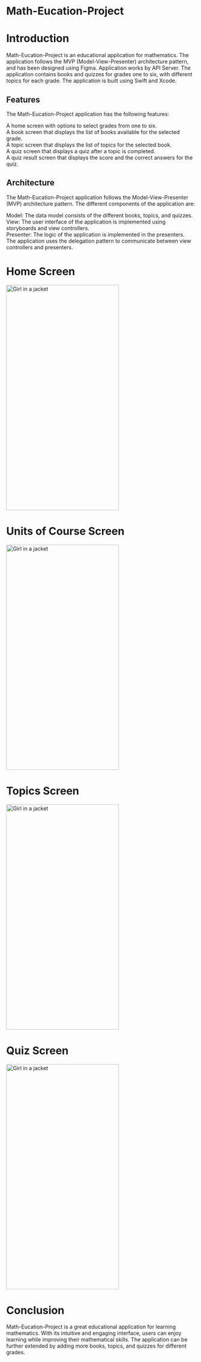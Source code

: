 # Math-Eucation-Project

<h1>Introduction</h1>



Math-Eucation-Project is an educational application for mathematics. The application follows the MVP (Model-View-Presenter) architecture pattern, and has been designed using Figma. Application works by API Server. 
The application contains books and quizzes for grades one to six, with different topics for each grade. The application is built using Swift and Xcode.

<h2>Features</h2>

The Math-Eucation-Project application has the following features:</br>

A home screen with options to select grades from one to six.</br>
A book screen that displays the list of books available for the selected grade.</br>
A topic screen that displays the list of topics for the selected book.</br>
A quiz screen that displays a quiz after a topic is completed.</br>
A quiz result screen that displays the score and the correct answers for the quiz.</br>

<h2>Architecture</h2>

The Math-Eucation-Project application follows the Model-View-Presenter (MVP) architecture pattern. The different components of the application are:</br>

Model: The data model consists of the different books, topics, and quizzes.</br>
View: The user interface of the application is implemented using storyboards and view controllers.</br>
Presenter: The logic of the application is implemented in the presenters.</br>
The application uses the delegation pattern to communicate between view controllers and presenters.</br>



<h1>Home Screen</h1>
<img src="https://github.com/sher304/Math-Eucation-Project/assets/87121837/6d4f7d8e-80f1-48a4-95ff-92056145d239" alt="Girl in a jacket" width="300" height="600">


<h1>Units of Course Screen</h1>
<img src="https://github.com/sher304/Math-Eucation-Project/assets/87121837/159b36c5-e17f-48c2-bde0-1d71473987f3" alt="Girl in a jacket" width="300" height="600">

<h1>Topics Screen</h1>
<img src="https://github.com/sher304/Math-Eucation-Project/assets/87121837/5a04e57f-3476-4d97-a911-1b81b70db189" alt="Girl in a jacket" width="300" height="600">

<h1>Quiz Screen</h1>
<img src="https://github.com/sher304/Math-Eucation-Project/assets/87121837/5561da09-5b93-43da-945d-fae06b817451" alt="Girl in a jacket" width="300" height="600">

<h1>Conclusion</h1>

Math-Eucation-Project is a great educational application for learning mathematics. With its intuitive and engaging interface, users can enjoy learning while improving their mathematical skills. The application can be further extended by adding more books, topics, and quizzes for different grades.
